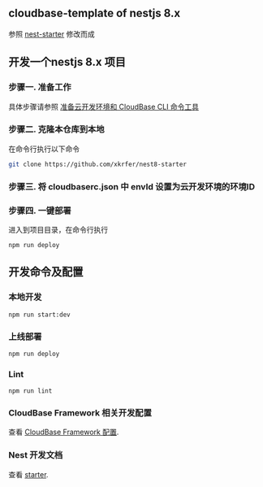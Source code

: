## cloudbase-template of nestjs 8.x

参照 [nest-starter](https://github.com/TencentCloudBase/cloudbase-templates/tree/master/nest-starter) 修改而成

## 开发一个nestjs 8.x 项目

### 步骤一. 准备工作

具体步骤请参照 [准备云开发环境和 CloudBase CLI 命令工具](https://github.com/TencentCloudBase/cloudbase-framework/blob/master/CLI_GUIDE.md)

### 步骤二. 克隆本仓库到本地

在命令行执行以下命令

```bash
git clone https://github.com/xkrfer/nest8-starter
```

### 步骤三. 将 cloudbaserc.json 中 envId 设置为云开发环境的环境ID

### 步骤四. 一键部署

进入到项目目录，在命令行执行

```
npm run deploy
```

## 开发命令及配置

### 本地开发

```
npm run start:dev
```

### 上线部署

```
npm run deploy
```

### Lint

```
npm run lint
```

### CloudBase Framework 相关开发配置

查看 [CloudBase Framework 配置](https://github.com/TencentCloudBase/cloudbase-framework).

### Nest 开发文档

查看 [starter](https://docs.nestjs.com/).
